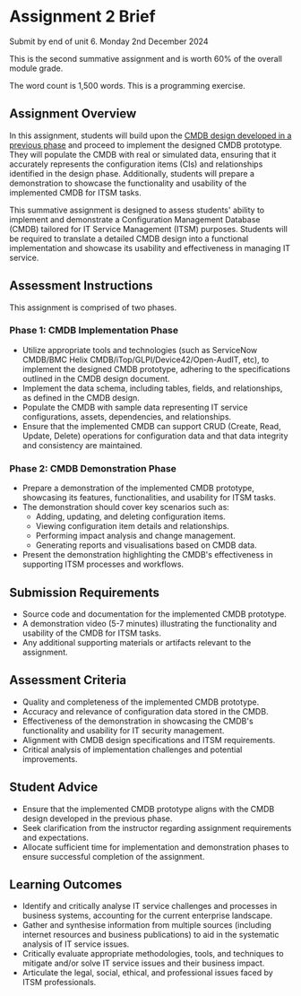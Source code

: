 
# Assignment 2 Brief

Submit by end of unit 6. Monday 2nd December 2024

This is the second summative assignment and is worth 60% of the overall module grade.

The word count is 1,500 words. This is a programming exercise.

## Assignment Overview

In this assignment, students will build upon the [CMDB design developed in a previous phase](./../Assignment1/CMDBDesign.md) and proceed to implement the designed CMDB prototype. They will populate the CMDB with real or simulated data, ensuring that it accurately represents the configuration items (CIs) and relationships identified in the design phase. Additionally, students will prepare a demonstration to showcase the functionality and usability of the implemented CMDB for ITSM tasks.

This summative assignment is designed to assess students' ability to implement and demonstrate a Configuration Management Database (CMDB) tailored for IT Service Management (ITSM) purposes. Students will be required to translate a detailed CMDB design into a functional implementation and showcase its usability and effectiveness in managing IT service.

## Assessment Instructions

This assignment is comprised of two phases.

### Phase 1: CMDB Implementation Phase

- Utilize appropriate tools and technologies (such as ServiceNow CMDB/BMC Helix CMDB/iTop/GLPI/Device42/Open-AudIT, etc), to implement the designed CMDB prototype, adhering to the specifications outlined in the CMDB design document.
- Implement the data schema, including tables, fields, and relationships, as defined in the CMDB design.
- Populate the CMDB with sample data representing IT service configurations, assets, dependencies, and relationships.
- Ensure that the implemented CMDB can support CRUD (Create, Read, Update, Delete) operations for configuration data and that data integrity and consistency are maintained.

### Phase 2: CMDB Demonstration Phase

- Prepare a demonstration of the implemented CMDB prototype, showcasing its features, functionalities, and usability for ITSM tasks.
- The demonstration should cover key scenarios such as:
    - Adding, updating, and deleting configuration items.
    - Viewing configuration item details and relationships.
    - Performing impact analysis and change management.
    - Generating reports and visualisations based on CMDB data.
- Present the demonstration highlighting the CMDB's effectiveness in supporting ITSM processes and workflows.

## Submission Requirements

- Source code and documentation for the implemented CMDB prototype.
- A demonstration video (5-7 minutes) illustrating the functionality and usability of the CMDB for ITSM tasks.
- Any additional supporting materials or artifacts relevant to the assignment.

## Assessment Criteria

- Quality and completeness of the implemented CMDB prototype.
- Accuracy and relevance of configuration data stored in the CMDB.
- Effectiveness of the demonstration in showcasing the CMDB's functionality and usability for IT security management.
- Alignment with CMDB design specifications and ITSM requirements.
- Critical analysis of implementation challenges and potential improvements.

## Student Advice

- Ensure that the implemented CMDB prototype aligns with the CMDB design developed in the previous phase.
- Seek clarification from the instructor regarding assignment requirements and expectations.
- Allocate sufficient time for implementation and demonstration phases to ensure successful completion of the assignment.

## Learning Outcomes

- Identify and critically analyse IT service challenges and processes in business systems, accounting for the current enterprise landscape.
- Gather and synthesise information from multiple sources (including internet resources and business publications) to aid in the systematic analysis of IT service issues.
- Critically evaluate appropriate methodologies, tools, and techniques to mitigate and/or solve IT service issues and their business impact.
- Articulate the legal, social, ethical, and professional issues faced by ITSM professionals.
